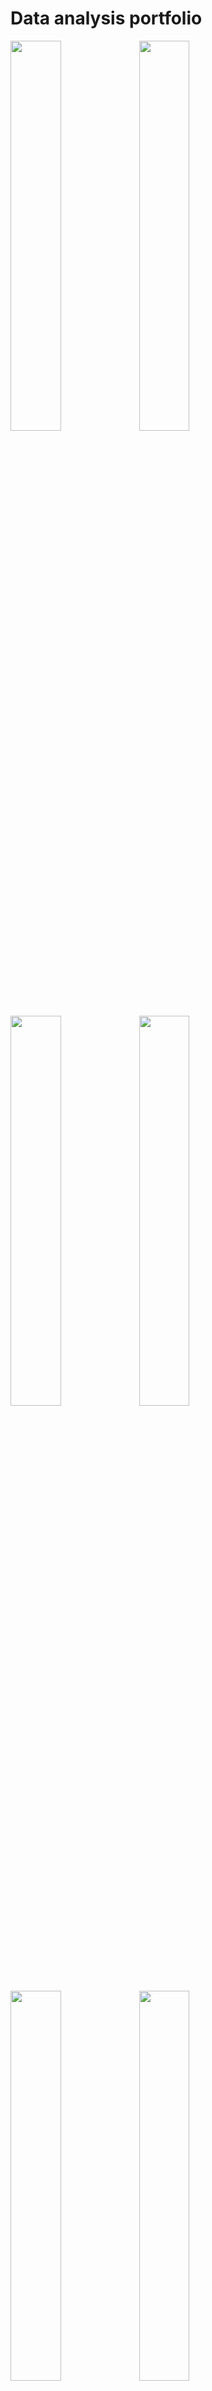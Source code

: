# Data analysis portfolio


<p float="left">
  <img src="https://user-images.githubusercontent.com/97033400/153880925-a2f6164a-4784-4a24-ad1a-8a00cc984a64.jpg" width="40%"/>
  <img src="https://user-images.githubusercontent.com/97033400/153874747-f435b1ac-c2c0-4007-8826-783fb2232115.jpg" width="40%"/>
  <img src="https://user-images.githubusercontent.com/97033400/153876107-da01c55f-bfa0-42a9-8f7d-b11062c6fba4.jpg" width="40%"/> 
  <img src="https://user-images.githubusercontent.com/97033400/153877515-6e775609-617e-450c-a04c-bc3ff01bad92.jpg" width="40%"/>
  <img src="https://user-images.githubusercontent.com/97033400/153877494-dfa7ad3e-b176-41d9-9145-4e7c9db9629f.jpg" width="40%"/>
  <img src="https://user-images.githubusercontent.com/97033400/153879839-c2ccf054-ced2-4092-940a-00dfb8d61c5a.jpg" width="40%"/>
  <img src="https://user-images.githubusercontent.com/97033400/153879945-7d4580ee-ab42-4763-8607-e92d93c00a6d.jpg" width="40%"/>
  <img src="https://user-images.githubusercontent.com/97033400/153879957-60aca26d-a679-4a12-bca7-b3b80041f13f.jpg" width="40%"/>
  <img src="https://user-images.githubusercontent.com/97033400/153879974-0f817132-20c7-4c46-9002-240852c9f915.jpg" width="40%"/>
  <img src="https://user-images.githubusercontent.com/97033400/153879989-3f372a67-5325-448f-b5f6-6ceebb2f360f.jpg" width="40%"/>
  
</p>

